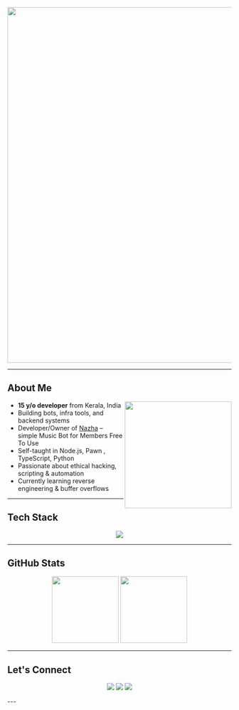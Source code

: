 <!-- BMW M5 Image (16:9 ratio) -->
<p align="center">
  <img src="https://i.postimg.cc/gnk5K2m6/bmw-m5.png" width="800" style="aspect-ratio:16/9; object-fit:cover;"/>
</p>

---

## About Me

<img align="right" src="https://media.giphy.com/media/qgQUggAC3Pfv687qPC/giphy.gif" width="240" />

-  **15 y/o developer** from Kerala, India  
-  Building bots, infra tools, and backend systems  
-  Developer/Owner of [Nazha](https://nazha.netlify.app) – simple Music Bot for Members Free To Use  
-  Self-taught in Node.js, Pawn , TypeScript, Python  
-  Passionate about ethical hacking, scripting & automation  
-  Currently learning reverse engineering & buffer overflows

---

##  Tech Stack

<p align="center">
  <img src="https://skillicons.dev/icons?i=cpp,nodejs,ts,java,py,bash,mysql,linux,docker,git,html,tailwind,vscode,php,git,androidstudio,cmake,kali,ubuntu,react,sublime,html,css,js,yarn,svg,npm,nginx,gcp,cloudflare,aws,arch,c,cs,discord,firebase,github,laravel,replit,rust,sqlite,regex,postgres,maven,md" />
</p>

---


## GitHub Stats

<p align="center">
  <img src="https://github-readme-stats.vercel.app/api?username=raziscofield&show_icons=true&theme=tokyonight&count_private=true" height="150" />
  <img src="https://github-readme-stats.vercel.app/api/top-langs/?username=raziscofield&layout=compact&theme=tokyonight" height="150" />
</p>

---

## Let's Connect

<p align="center">
  <a href="https://instagram.com/YOUR_INSTAGRAM_USERNAME"><img src="https://img.shields.io/badge/📸 Instagram-E1306C?style=for-the-badge&logo=instagram&logoColor=white"></a>
  <a href="mailto:rajihraju11@gmail.com"><img src="https://img.shields.io/badge/📧 Email-D14836?style=for-the-badge&logo=gmail&logoColor=white"></a>
  <a href="https://discord.com/users/875402851986325504"><img src="https://img.shields.io/badge/💬 Discord-raziscofield-5865F2?style=for-the-badge&logo=discord&logoColor=white"></a>
</p>
---

